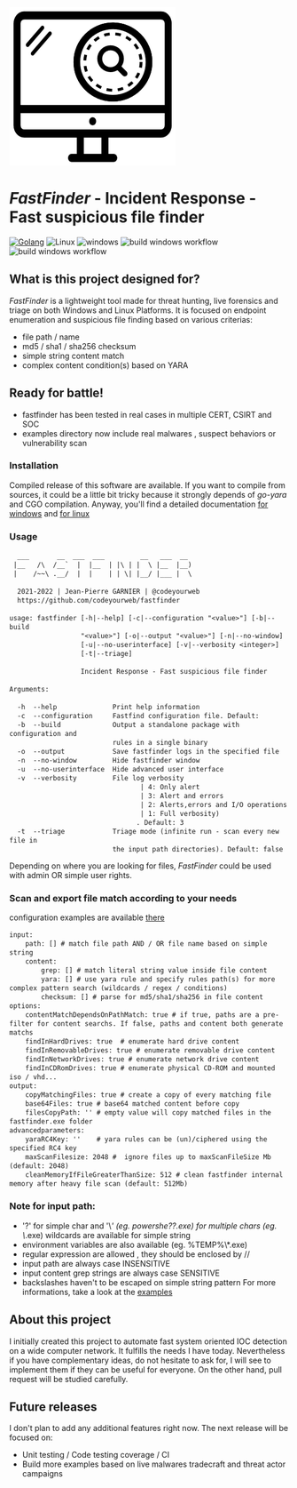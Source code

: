 ![Fastfinder logo](./Icon.png)
# _FastFinder_ - Incident Response - Fast suspicious file finder
[![Golang](https://img.shields.io/badge/Go-1.17-blue.svg)](https://golang.org) ![Linux](https://img.shields.io/badge/Supports-Linux-green.svg) ![windows](https://img.shields.io/badge/Supports-windows-green.svg)
![build windows workflow](https://github.com/codeyourweb/fastfinder/actions/workflows/go_build_windows.yml/badge.svg) ![build windows workflow](https://github.com/codeyourweb/fastfinder/actions/workflows/go_build_linux.yml/badge.svg)

## What is this project designed for?
_FastFinder_ is a lightweight tool made for threat hunting, live forensics and triage on both Windows and Linux Platforms. It is 
focused on endpoint enumeration and suspicious file finding based on various criterias:
* file path / name
* md5 / sha1 / sha256 checksum
* simple string content match
* complex content condition(s) based on YARA

## Ready for battle!
* fastfinder has been tested in real cases in multiple CERT, CSIRT and SOC
* examples directory now include real malwares , suspect behaviors or vulnerability scan

### Installation 
Compiled release of this software are available. If you want to compile 
from sources, it could be a little bit tricky because it strongly depends of 
_go-yara_ and CGO compilation. Anyway, you'll find a detailed documentation [for windows](README.windows-compilation.md) and [for linux](README.linux-compilation.md)

### Usage 
```
  ___       __  ___  ___         __   ___  __
 |__   /\  /__`  |  |__  | |\ | |  \ |__  |__)
 |    /~~\ .__/  |  |    | | \| |__/ |___ |  \

  2021-2022 | Jean-Pierre GARNIER | @codeyourweb
  https://github.com/codeyourweb/fastfinder  

usage: fastfinder [-h|--help] [-c|--configuration "<value>"] [-b|--build
                  "<value>"] [-o|--output "<value>"] [-n|--no-window]
                  [-u|--no-userinterface] [-v|--verbosity <integer>]
                  [-t|--triage]

                  Incident Response - Fast suspicious file finder

Arguments:

  -h  --help              Print help information
  -c  --configuration     Fastfind configuration file. Default:
  -b  --build             Output a standalone package with configuration and
                          rules in a single binary
  -o  --output            Save fastfinder logs in the specified file
  -n  --no-window         Hide fastfinder window
  -u  --no-userinterface  Hide advanced user interface
  -v  --verbosity         File log verbosity
                                 | 4: Only alert
                                 | 3: Alert and errors
                                 | 2: Alerts,errors and I/O operations
                                 | 1: Full verbosity)
                                . Default: 3
  -t  --triage            Triage mode (infinite run - scan every new file in
                          the input path directories). Default: false
``` 

Depending on where you are looking for files, _FastFinder_ could be used with admin OR simple user rights. 

### Scan and export file match according to your needs
configuration examples are available [there](./examples)
``` 
input:
    path: [] # match file path AND / OR file name based on simple string 
    content:
        grep: [] # match literal string value inside file content
        yara: [] # use yara rule and specify rules path(s) for more complex pattern search (wildcards / regex / conditions) 
        checksum: [] # parse for md5/sha1/sha256 in file content 
options:
    contentMatchDependsOnPathMatch: true # if true, paths are a pre-filter for content searchs. If false, paths and content both generate matchs
    findInHardDrives: true	# enumerate hard drive content
    findInRemovableDrives: true # enumerate removable drive content 
    findInNetworkDrives: true # enumerate network drive content
    findInCDRomDrives: true # enumerate physical CD-ROM and mounted iso / vhd...
output:
    copyMatchingFiles: true # create a copy of every matching file
    base64Files: true # base64 matched content before copy
    filesCopyPath: '' # empty value will copy matched files in the fastfinder.exe folder
advancedparameters:
    yaraRC4Key: ''    # yara rules can be (un)/ciphered using the specified RC4 key
    maxScanFilesize: 2048 #  ignore files up to maxScanFileSize Mb (default: 2048)               
    cleanMemoryIfFileGreaterThanSize: 512 # clean fastfinder internal memory after heavy file scan (default: 512Mb) 
``` 
### Note for input path:
* '?' for simple char  and '\\*' (eg. powershe??.exe)  for multiple chars (eg. \\*.exe) wildcards are available for simple string
* environment variables are also available (eg. %TEMP%\\\*.exe)
* regular expression are allowed , they should be enclosed by /<regex>/
* input path are always case INSENSITIVE
* input content grep strings are always case SENSITIVE
* backslashes haven't to be escaped on simple string pattern
For more informations, take a look at the [examples](./examples)

## About this project
I initially created this project to automate fast system oriented IOC detection on a wide computer network. 
It fulfills the needs I have today. Nevertheless if you have complementary ideas, do not hesitate 
to ask for, I will see to implement them if they can be useful for everyone.
On the other hand, pull request will be studied carefully.

## Future releases
I don't plan to add any additional features right now. The next release will be focused on:
* Unit testing / Code testing coverage / CI
* Build more examples based on live malwares tradecraft and threat actor campaigns
